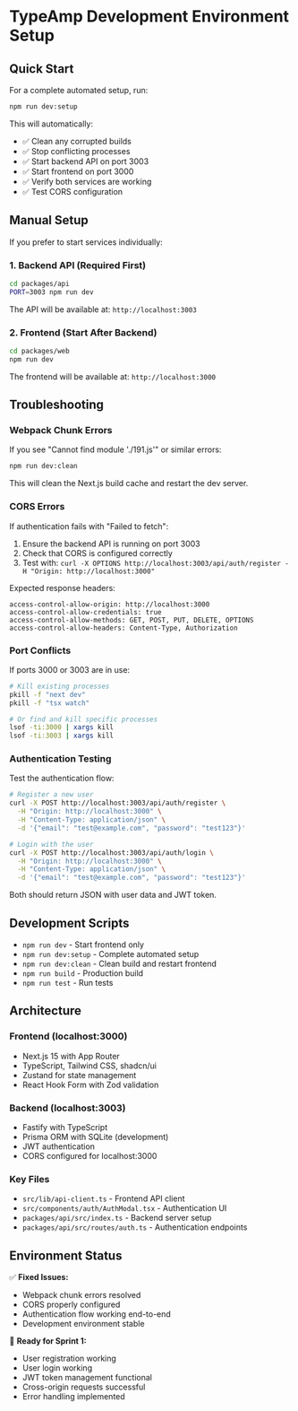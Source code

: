 # TypeAmp Development Environment Setup

## Quick Start

For a complete automated setup, run:

```bash
npm run dev:setup
```

This will automatically:

- ✅ Clean any corrupted builds
- ✅ Stop conflicting processes
- ✅ Start backend API on port 3003
- ✅ Start frontend on port 3000
- ✅ Verify both services are working
- ✅ Test CORS configuration

## Manual Setup

If you prefer to start services individually:

### 1. Backend API (Required First)

```bash
cd packages/api
PORT=3003 npm run dev
```

The API will be available at: `http://localhost:3003`

### 2. Frontend (Start After Backend)

```bash
cd packages/web
npm run dev
```

The frontend will be available at: `http://localhost:3000`

## Troubleshooting

### Webpack Chunk Errors

If you see "Cannot find module './191.js'" or similar errors:

```bash
npm run dev:clean
```

This will clean the Next.js build cache and restart the dev server.

### CORS Errors

If authentication fails with "Failed to fetch":

1. Ensure the backend API is running on port 3003
2. Check that CORS is configured correctly
3. Test with: `curl -X OPTIONS http://localhost:3003/api/auth/register -H "Origin: http://localhost:3000"`

Expected response headers:

```
access-control-allow-origin: http://localhost:3000
access-control-allow-credentials: true
access-control-allow-methods: GET, POST, PUT, DELETE, OPTIONS
access-control-allow-headers: Content-Type, Authorization
```

### Port Conflicts

If ports 3000 or 3003 are in use:

```bash
# Kill existing processes
pkill -f "next dev"
pkill -f "tsx watch"

# Or find and kill specific processes
lsof -ti:3000 | xargs kill
lsof -ti:3003 | xargs kill
```

### Authentication Testing

Test the authentication flow:

```bash
# Register a new user
curl -X POST http://localhost:3003/api/auth/register \
  -H "Origin: http://localhost:3000" \
  -H "Content-Type: application/json" \
  -d '{"email": "test@example.com", "password": "test123"}'

# Login with the user
curl -X POST http://localhost:3003/api/auth/login \
  -H "Origin: http://localhost:3000" \
  -H "Content-Type: application/json" \
  -d '{"email": "test@example.com", "password": "test123"}'
```

Both should return JSON with user data and JWT token.

## Development Scripts

- `npm run dev` - Start frontend only
- `npm run dev:setup` - Complete automated setup
- `npm run dev:clean` - Clean build and restart frontend
- `npm run build` - Production build
- `npm run test` - Run tests

## Architecture

### Frontend (localhost:3000)

- Next.js 15 with App Router
- TypeScript, Tailwind CSS, shadcn/ui
- Zustand for state management
- React Hook Form with Zod validation

### Backend (localhost:3003)

- Fastify with TypeScript
- Prisma ORM with SQLite (development)
- JWT authentication
- CORS configured for localhost:3000

### Key Files

- `src/lib/api-client.ts` - Frontend API client
- `src/components/auth/AuthModal.tsx` - Authentication UI
- `packages/api/src/index.ts` - Backend server setup
- `packages/api/src/routes/auth.ts` - Authentication endpoints

## Environment Status

✅ **Fixed Issues:**

- Webpack chunk errors resolved
- CORS properly configured
- Authentication flow working end-to-end
- Development environment stable

🎯 **Ready for Sprint 1:**

- User registration working
- User login working
- JWT token management functional
- Cross-origin requests successful
- Error handling implemented
